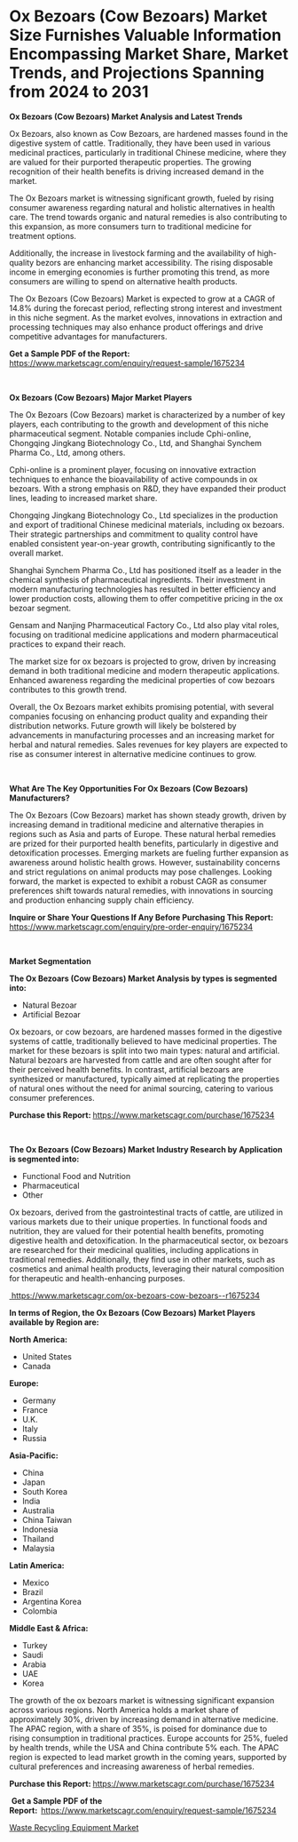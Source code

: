<p><h1>Ox Bezoars (Cow Bezoars) Market Size Furnishes Valuable Information Encompassing Market Share, Market Trends, and Projections Spanning from 2024 to 2031</h1></p><p><strong>Ox Bezoars (Cow Bezoars) Market Analysis and Latest Trends</strong></p>
<p><p>Ox Bezoars, also known as Cow Bezoars, are hardened masses found in the digestive system of cattle. Traditionally, they have been used in various medicinal practices, particularly in traditional Chinese medicine, where they are valued for their purported therapeutic properties. The growing recognition of their health benefits is driving increased demand in the market.</p><p>The Ox Bezoars market is witnessing significant growth, fueled by rising consumer awareness regarding natural and holistic alternatives in health care. The trend towards organic and natural remedies is also contributing to this expansion, as more consumers turn to traditional medicine for treatment options.</p><p>Additionally, the increase in livestock farming and the availability of high-quality bezors are enhancing market accessibility. The rising disposable income in emerging economies is further promoting this trend, as more consumers are willing to spend on alternative health products.</p><p>The Ox Bezoars (Cow Bezoars) Market is expected to grow at a CAGR of 14.8% during the forecast period, reflecting strong interest and investment in this niche segment. As the market evolves, innovations in extraction and processing techniques may also enhance product offerings and drive competitive advantages for manufacturers.</p></p>
<p><strong>Get a Sample PDF of the Report:&nbsp;</strong> <a href="https://www.marketscagr.com/enquiry/request-sample/1675234?utm_campaign=1889&utm_medium=2&utm_source=Github&utm_content=ia&utm_term=28122024&utm_id=ox-bezoars-cow-bezoars">https://www.marketscagr.com/enquiry/request-sample/1675234</a></p>
<p>&nbsp;</p>
<p><strong>Ox Bezoars (Cow Bezoars) Major Market Players</strong></p>
<p><p>The Ox Bezoars (Cow Bezoars) market is characterized by a number of key players, each contributing to the growth and development of this niche pharmaceutical segment. Notable companies include Cphi-online, Chongqing Jingkang Biotechnology Co., Ltd, and Shanghai Synchem Pharma Co., Ltd, among others. </p><p>Cphi-online is a prominent player, focusing on innovative extraction techniques to enhance the bioavailability of active compounds in ox bezoars. With a strong emphasis on R&D, they have expanded their product lines, leading to increased market share.</p><p>Chongqing Jingkang Biotechnology Co., Ltd specializes in the production and export of traditional Chinese medicinal materials, including ox bezoars. Their strategic partnerships and commitment to quality control have enabled consistent year-on-year growth, contributing significantly to the overall market.</p><p>Shanghai Synchem Pharma Co., Ltd has positioned itself as a leader in the chemical synthesis of pharmaceutical ingredients. Their investment in modern manufacturing technologies has resulted in better efficiency and lower production costs, allowing them to offer competitive pricing in the ox bezoar segment.</p><p>Gensam and Nanjing Pharmaceutical Factory Co., Ltd also play vital roles, focusing on traditional medicine applications and modern pharmaceutical practices to expand their reach.</p><p>The market size for ox bezoars is projected to grow, driven by increasing demand in both traditional medicine and modern therapeutic applications. Enhanced awareness regarding the medicinal properties of cow bezoars contributes to this growth trend.</p><p>Overall, the Ox Bezoars market exhibits promising potential, with several companies focusing on enhancing product quality and expanding their distribution networks. Future growth will likely be bolstered by advancements in manufacturing processes and an increasing market for herbal and natural remedies. Sales revenues for key players are expected to rise as consumer interest in alternative medicine continues to grow.</p></p>
<p>&nbsp;</p>
<p><strong>What Are The Key Opportunities For Ox Bezoars (Cow Bezoars) Manufacturers?</strong></p>
<p><p>The Ox Bezoars (Cow Bezoars) market has shown steady growth, driven by increasing demand in traditional medicine and alternative therapies in regions such as Asia and parts of Europe. These natural herbal remedies are prized for their purported health benefits, particularly in digestive and detoxification processes. Emerging markets are fueling further expansion as awareness around holistic health grows. However, sustainability concerns and strict regulations on animal products may pose challenges. Looking forward, the market is expected to exhibit a robust CAGR as consumer preferences shift towards natural remedies, with innovations in sourcing and production enhancing supply chain efficiency.</p></p>
<p><strong>Inquire or Share Your Questions If Any Before Purchasing This Report:</strong> <a href="https://www.marketscagr.com/enquiry/pre-order-enquiry/1675234?utm_campaign=1889&utm_medium=2&utm_source=Github&utm_content=ia&utm_term=28122024&utm_id=ox-bezoars-cow-bezoars">https://www.marketscagr.com/enquiry/pre-order-enquiry/1675234</a></p>
<p>&nbsp;</p>
<p><strong>Market Segmentation</strong></p>
<p><strong>The Ox Bezoars (Cow Bezoars) Market Analysis by types is segmented into:</strong></p>
<p><ul><li>Natural Bezoar</li><li>Artificial Bezoar</li></ul></p>
<p><p>Ox bezoars, or cow bezoars, are hardened masses formed in the digestive systems of cattle, traditionally believed to have medicinal properties. The market for these bezoars is split into two main types: natural and artificial. Natural bezoars are harvested from cattle and are often sought after for their perceived health benefits. In contrast, artificial bezoars are synthesized or manufactured, typically aimed at replicating the properties of natural ones without the need for animal sourcing, catering to various consumer preferences.</p></p>
<p><strong>Purchase this Report:&nbsp;</strong><a href="https://www.marketscagr.com/purchase/1675234?utm_campaign=1889&utm_medium=2&utm_source=Github&utm_content=ia&utm_term=28122024&utm_id=ox-bezoars-cow-bezoars">https://www.marketscagr.com/purchase/1675234</a></p>
<p>&nbsp;</p>
<p><strong>The Ox Bezoars (Cow Bezoars) Market Industry Research by Application is segmented into:</strong></p>
<p><ul><li>Functional Food and Nutrition</li><li>Pharmaceutical</li><li>Other</li></ul></p>
<p><p>Ox bezoars, derived from the gastrointestinal tracts of cattle, are utilized in various markets due to their unique properties. In functional foods and nutrition, they are valued for their potential health benefits, promoting digestive health and detoxification. In the pharmaceutical sector, ox bezoars are researched for their medicinal qualities, including applications in traditional remedies. Additionally, they find use in other markets, such as cosmetics and animal health products, leveraging their natural composition for therapeutic and health-enhancing purposes.</p></p>
<p><a href="https://www.marketscagr.com/ox-bezoars-cow-bezoars--r1675234?utm_campaign=1889&utm_medium=2&utm_source=Github&utm_content=ia&utm_term=28122024&utm_id=ox-bezoars-cow-bezoars">&nbsp;https://www.marketscagr.com/ox-bezoars-cow-bezoars--r1675234</a></p>
<p><strong>In terms of Region, the Ox Bezoars (Cow Bezoars) Market Players available by Region are:</strong></p>
<p>
    <p> <strong> North America: </strong>
        <ul>
            <li>United States</li>
            <li>Canada</li>
        </ul>
        </p> 
    <p> <strong> Europe: </strong>
        <ul>
            <li>Germany</li>
            <li>France</li>
            <li>U.K.</li>
            <li>Italy</li>
            <li>Russia</li>
        </ul>
        </p> 
    <p> <strong> Asia-Pacific: </strong>
        <ul>
            <li>China</li>
            <li>Japan</li>
            <li>South Korea</li>
            <li>India</li>
            <li>Australia</li>
            <li>China Taiwan</li>
            <li>Indonesia</li>
            <li>Thailand</li>
            <li>Malaysia</li>
        </ul>
        </p> 
    <p> <strong> Latin America: </strong>
        <ul>
            <li>Mexico</li>
            <li>Brazil</li>
            <li>Argentina Korea</li>
            <li>Colombia</li>
        </ul>
        </p> 
    <p> <strong> Middle East & Africa: </strong>
        <ul>
            <li>Turkey</li>
            <li>Saudi</li>
            <li>Arabia</li>
            <li>UAE</li>
            <li>Korea</li>
        </ul>
    </p>
    </p>
<p><p>The growth of the ox bezoars market is witnessing significant expansion across various regions. North America holds a market share of approximately 30%, driven by increasing demand in alternative medicine. The APAC region, with a share of 35%, is poised for dominance due to rising consumption in traditional practices. Europe accounts for 25%, fueled by health trends, while the USA and China contribute 5% each. The APAC region is expected to lead market growth in the coming years, supported by cultural preferences and increasing awareness of herbal remedies.</p></p>
<p><strong>Purchase this Report: </strong><a href="https://www.marketscagr.com/purchase/1675234?utm_campaign=1889&utm_medium=2&utm_source=Github&utm_content=ia&utm_term=28122024&utm_id=ox-bezoars-cow-bezoars">https://www.marketscagr.com/purchase/1675234</a></p>
<p>&nbsp;<strong>Get a Sample PDF of the Report:&nbsp;&nbsp;</strong><a href="https://www.marketscagr.com/enquiry/request-sample/1675234?utm_campaign=1889&utm_medium=2&utm_source=Github&utm_content=ia&utm_term=28122024&utm_id=ox-bezoars-cow-bezoars">https://www.marketscagr.com/enquiry/request-sample/1675234</a></p>
<p><strong></strong></p>
<p><p><a href="https://github.com/globismark/Market-Research-Report-List-5/blob/main/waste-recycling-equipment-market.md?utm_campaign=1889&utm_medium=2&utm_source=Github&utm_content=ia&utm_term=28122024&utm_id=ox-bezoars-cow-bezoars">Waste Recycling Equipment Market</a></p></p>